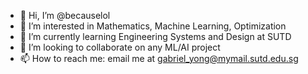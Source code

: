 - 👋 Hi, I’m @becauselol
- 👀 I’m interested in Mathematics, Machine Learning, Optimization
- 🌱 I’m currently learning Engineering Systems and Design at SUTD
- 💞️ I’m looking to collaborate on any ML/AI project
- 📫 How to reach me: email me at gabriel_yong@mymail.sutd.edu.sg

<!---
becauselol/becauselol is a ✨ special ✨ repository because its `README.md` (this file) appears on your GitHub profile.
You can click the Preview link to take a look at your changes.
--->
